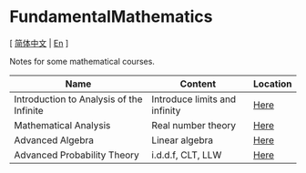 # FundamentalMathematics

[ [简体中文](./README.md) | [En](./README_en.md) ]

Notes for some mathematical courses.

| Name | Content | Location |
| - | - | - |
| Introduction to Analysis of the Infinite | Introduce limits and infinity | [Here](./analysis/IAI/README.md)|
| Mathematical Analysis | Real number theory | [Here](./analysis/MA/README.md)|
| Advanced Algebra | Linear algebra | [Here](./algebra/AA/README.md)|
| Advanced Probability Theory | i.d.d.f, CLT, LLW | [Here](./probability/APT/README.md) |

